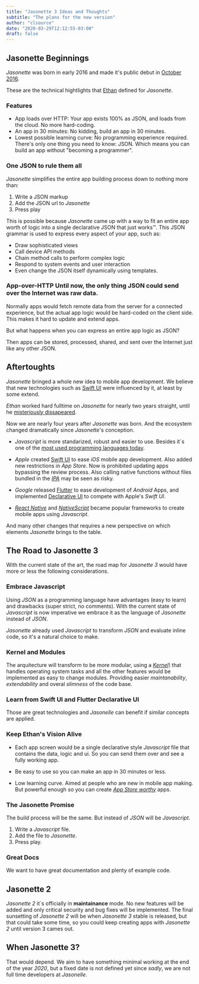 ```yaml
---
title: "Jasonette 3 Ideas and Thoughts"
subtitle: "The plans for the new version"
author: "clsource"
date: "2020-03-29T12:12:55-03:00"
draft: false
---
```


## Jasonette Beginnings

_Jasonette_ was born in early 2016 and made it's public debut in [October 2016](https://github.com/Jasonette/JASONETTE-iOS/tree/ac6ba988f93695f5851fd2c8457f56f2cf8b27ae).

These are the technical hightlights that [Ethan](https://github.com/gliechtenstein) defined for _Jasonette_.

### Features

- App loads over HTTP: Your app exists 100% as JSON, and loads from the cloud. No more hard-coding.
- An app in 30 minutes: No kidding, build an app in 30 minutes.
- Lowest possible learning curve: No programming experience required. There's only one thing you need to know: JSON. Which means you can build an app without "becoming a programmer".

### One JSON to rule them all

_Jasonette_ simplifies the entire app building process down to nothing more than:

1. Write a JSON markup
2. Add the JSON url to _Jasonette_
3. Press play

This is possible because _Jasonette_ came up with a way to fit an entire app worth of logic into a single declarative JSON that just works™. This JSON grammar is used to express every aspect of your app, such as:

- Draw sophisticated views
- Call device API methods
- Chain method calls to perform complex logic
- Respond to system events and user interaction
- Even change the JSON itself dynamically using templates.

### App-over-HTTP Until now, the only thing JSON could send over the Internet was raw data.

Normally apps would fetch remote data from the server for a connected experience, but the actual app logic would be hard-coded on the client side. This makes it hard to update and extend apps.

But what happens when you can express an entire app logic as JSON?

Then apps can be stored, processed, shared, and sent over the Internet just like any other JSON.

## Aftertoughts

_Jasonette_ bringed a whole new idea to mobile app development. We believe that
new technologies such as [Swift UI](https://developer.apple.com/xcode/swiftui/) were influenced
by it, at least by some extend.

_Ethan_ worked hard fulltime on _Jasonette_ for nearly two years straight, until he [misteriously
dissapeared](http://jasonelle.com/docs/#/history).

Now we are nearly four years after _Jasonette_ was born. And the ecosystem changed dramatically
since _Jasonette_'s conception.

- _Javascript_ is more standarized, robust and easier to use. Besides it´s one of the [most used programming languages today](https://redmonk.com/sogrady/2020/02/28/language-rankings-1-20/).

- _Apple_ created [Swift UI](https://developer.apple.com/xcode/swiftui/) to ease _iOS_ mobile app development. Also added new restrictions in _App Store_. Now is prohibited updating apps bypassing the review process. Also calling native functions without files bundled in the _[IPA](https://en.wikipedia.org/wiki/.ipa)_ may be seen as risky.

- _Google_ released [Flutter](https://flutter.dev/) to ease development of _Android_ Apps, and implemented [Declarative UI](https://flutter.dev/docs/get-started/flutter-for/declarative) to compete with Apple's _Swift UI_.

- _[React Native](https://reactnative.dev/)_ and _[NativeScript](https://www.nativescript.org/)_ became popular frameworks to create mobile apps using _Javascript_.

And many other changes that requires a new perspective on which elements _Jasonette_ brings
to the table.

## The Road to Jasonette 3

With the current state of the art, the road map for _Jasonette 3_ would have more or less the following considerations.

### Embrace Javascript

Using _JSON_ as a programming language have advantages (easy to learn) and drawbacks (super strict, no comments). With the current state of _Javascript_ is now imperative we embrace it
as the language of _Jasonette_ instead of _JSON_.

_Jasonette_ already used _Javascript_ to transform _JSON_ and evaluate inline code, so it's a natural choice to make.

### Kernel and Modules

The arquitecture will transform to be more modular, using a _[Kernel](https://en.wikipedia.org/wiki/Kernel_(operating\*system))\_ that handles operating
system tasks and all the other features would be implemented as easy to change modules.
Providing easier _maintanability_, _extendability_ and overal _slimness_ of the code base.

### Learn from Swift UI and Flutter Declarative UI

Those are great technologies and _Jasonelle_ can benefit if similar concepts are applied.

### Keep Ethan's Vision Alive

- Each app screen would be a single declarative style _Javascript_ file that contains the data, logic and ui. So you can send them over and see a fully working app.

- Be easy to use so you can make an app in 30 minutes or less.

- Low learning curve. Aimed at people who are new in mobile app making. But powerful enough so you can create _[App Store worthy](https://developer.apple.com/app-store/review/guidelines/)_ apps.

### The Jasonette Promise

The build process will be the same. But instead of _JSON_ will be _Javascript_.

1. Write a _Javascript_ file.
2. Add the file to _Jasonette_.
3. Press play.

### Great Docs

We want to have great documentation and plenty of example code.

## Jasonette 2

_Jasonette 2_ it´s officially in **maintainance** mode. No new features will be added
and only critical security and bug fixes will be implemented. The final sunsetting of _Jasonette 2_ will be when _Jasonette 3_ stable is released, but that could take some time,
so you could keep creating apps with _Jasonette 2_ until version 3 cames out.

## When Jasonette 3?

That would depend. We aim to have something minimal working at the end of the year _2020_, but
a fixed date is not defined yet since _sadly_, we are not full time developers at _Jasonelle_.
